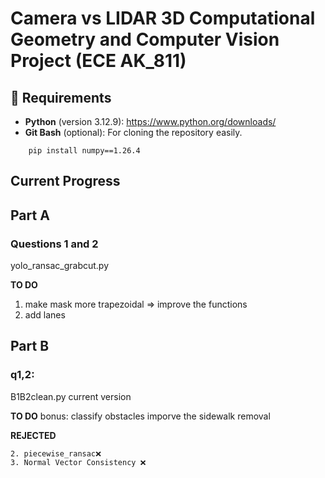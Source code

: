 # Camera vs LIDAR 3D Computational Geometry and Computer Vision Project (ECE AK_811)

## 🔧 Requirements
  
- **Python** (version 3.12.9): https://www.python.org/downloads/  
- **Git Bash** (optional): For cloning the repository easily.
```pip install opencv-python==4.5.5.64
    pip install numpy==1.26.4
```

## Current Progress

## Part A
### Questions 1 and 2
yolo_ransac_grabcut.py

**TO DO**
1. make mask more trapezoidal => improve the functions
2. add lanes

## Part B
### q1,2:
B1B2clean.py current version

**TO DO**
bonus: classify obstacles
imporve the sidewalk removal

**REJECTED**
```
2. piecewise_ransac❌ 
3. Normal Vector Consistency ❌
```
